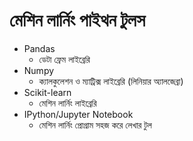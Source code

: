# মেশিন লার্নিং পাইথন টুলস

* Pandas
  * ডেটা ফ্রেম লাইব্রেরি
* Numpy
  * ক্যালকুলেশন ও ম্যাট্রিক্স লাইব্রেরি \(লিনিয়ার অ্যালজেব্রা\)
* Scikit-learn
  * মেশিন লার্নিং লাইব্রেরি
* IPython/Jupyter Notebook
  * মেশিন লার্নিং প্রোগ্রাম সহজ করে লেখার টুল

